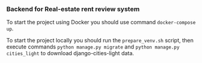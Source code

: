 ### Backend for Real-estate rent review system

To start the project using Docker you should use command ```docker-compose up```.

To start the project locally you should run the ```prepare_venv.sh``` script, then execute commands
```python manage.py migrate``` and ```python manage.py cities_light``` to download django-cities-light data.